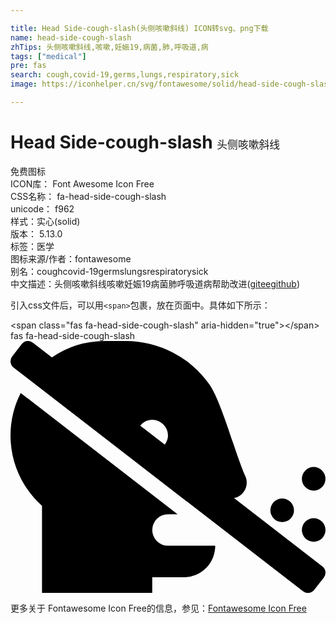 ```yaml
---

title: Head Side-cough-slash(头侧咳嗽斜线) ICON转svg、png下载
name: head-side-cough-slash
zhTips: 头侧咳嗽斜线,咳嗽,妊娠19,病菌,肺,呼吸道,病
tags: ["medical"]
pre: fas
search: cough,covid-19,germs,lungs,respiratory,sick
image: https://iconhelper.cn/svg/fontawesome/solid/head-side-cough-slash.svg

---
```


# Head Side-cough-slash  <small style="font-size: 60%;font-weight: 100">头侧咳嗽斜线</small>


<div class="detail-page">
<p>
<span><span class="badge-success badge">免费图标</span> </span>
<br/>
<span>
ICON库：
<span class="badge-secondary badge">Font Awesome Icon Free</span> 
</span>
<br/>
<span>
CSS名称：
<span class="badge-secondary badge">fa-head-side-cough-slash</span> 
</span>
<br/>
<span>
unicode：
<span class="badge-secondary badge">f962</span> 
<copy-btn content='f962' btn-title=""></copy-btn>
<copy-btn :content='String.fromCodePoint(parseInt("f962", 16))' btn-title="复制U"></copy-btn>
</span><br/><span>样式：<span class="badge-light badge">实心(solid)</span></span>
<br/>
<span>
版本：
<span class="badge-secondary badge">5.13.0</span> 
</span><br/><span>标签：<span class="badge-light badge"><router-link to="/tags/medical.html">医学</router-link></span></span>
<br/>
<span>图标来源/作者：<span class="badge-light badge">fontawesome</span></span> 
<br/>
<span>别名：<span class="badge-light badge">cough</span><span class="badge-light badge">covid-19</span><span class="badge-light badge">germs</span><span class="badge-light badge">lungs</span><span class="badge-light badge">respiratory</span><span class="badge-light badge">sick</span></span><br/><span class="zh-detail">中文描述：<span class="badge-primary badge">头侧咳嗽斜线</span><span class="badge-primary badge">咳嗽</span><span class="badge-primary badge">妊娠19</span><span class="badge-primary badge">病菌</span><span class="badge-primary badge">肺</span><span class="badge-primary badge">呼吸道</span><span class="badge-primary badge">病</span><span class="help-link"><span>帮助改进</span>(<a href="https://gitee.com/liuwave/icon-helper/edit/master/json/fontawesome/solid/head-side-cough-slash.json" target="_blank" rel="noopener noreferrer">gitee</a><a href="https://github.com/liuwave/icon-helper/edit/master/json/fontawesome/solid/head-side-cough-slash.json" target="_blank" rel="noopener noreferrer">github</a></span>)</span><br/>
</p>
</div>
<div class="alert alert-dark">
  <i class="fas fa-head-side-cough-slash fa-xs"></i>
  <i class="fas fa-head-side-cough-slash fa-sm"></i>
  <i class="fas fa-head-side-cough-slash fa-lg"></i>
  <i class="fas fa-head-side-cough-slash fa-2x"></i>
  <i class="fas fa-head-side-cough-slash fa-3x"></i>
  <i class="fas fa-head-side-cough-slash fa-5x"></i>
  <i class="fas fa-head-side-cough-slash fa-7x"></i>
</div>
<div>
  <p>引入css文件后，可以用<code>&lt;span&gt;</code>包裹，放在页面中。具体如下所示：    
  </p>
  <div class="alert alert-primary" style="font-size: 14px">
    &lt;span class="fas fa-head-side-cough-slash" aria-hidden="true"&gt;&lt;/span&gt;
    <copy-btn content='<span class="fas fa-head-side-cough-slash" aria-hidden="true"></span>'></copy-btn>
  </div>
  <div class="alert alert-secondary">
    <i class="fas fa-head-side-cough-slash"
    style="font-size: 24px"
    aria-hidden="true"></i> fas fa-head-side-cough-slash
    <copy-btn content="fas fa-head-side-cough-slash" btn-title="复制图标名称"></copy-btn>
  </div>
</div>
<div id="svg" class="svg-wrap">
<svg xmlns="http://www.w3.org/2000/svg" viewBox="0 0 640 512"><path d="M454.11,319.21c19.56-3.81,31.62-25,23.11-44.21-21-47.12-48.5-151.75-73.12-186.75A208.13,208.13,0,0,0,234.1,0H192A190.64,190.64,0,0,0,84.18,33.3L45.46,3.38A16,16,0,0,0,23,6.19L3.37,31.46A16,16,0,0,0,6.18,53.91L594.53,508.63A16,16,0,0,0,617,505.82l19.64-25.27a16,16,0,0,0-2.81-22.45ZM313.39,210.45,263.61,172c5.88-7.14,14.43-12,24.36-12a32.06,32.06,0,0,1,32,32C320,199,317.24,205.17,313.39,210.45ZM616,304a24,24,0,1,0-24-24A24,24,0,0,0,616,304Zm-64,64a24,24,0,1,0-24-24A24,24,0,0,0,552,368ZM288,384a32,32,0,0,1,32-32h19.54L20.73,105.59A190.86,190.86,0,0,0,0,192c0,56.75,24.75,107.62,64,142.88V512H288V480h64a64,64,0,0,0,64-64H320A32,32,0,0,1,288,384Zm328-24a24,24,0,1,0,24,24A24,24,0,0,0,616,360Z"/></svg>
</div>
<detail full-name='fa-head-side-cough-slash'></detail>

<Vssue title="关于“Head Side-cough-slash”的评论" />
    
<div><p>更多关于  Fontawesome Icon Free的信息，参见：<a target="_blank" href="https://iconhelper.cn/fontawesome.html">Fontawesome Icon Free</a>
</p></div>
